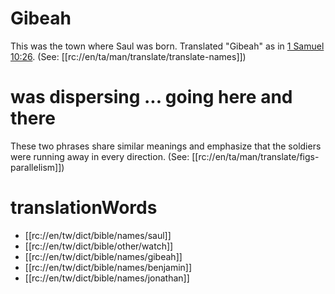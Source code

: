 # Gibeah

This was the town where Saul was born. Translated "Gibeah" as in [1 Samuel 10:26](../10/26.md). (See: [[rc://en/ta/man/translate/translate-names]])

# was dispersing ... going here and there

These two phrases share similar meanings and emphasize that the soldiers were running away in every direction. (See: [[rc://en/ta/man/translate/figs-parallelism]])

# translationWords

* [[rc://en/tw/dict/bible/names/saul]]
* [[rc://en/tw/dict/bible/other/watch]]
* [[rc://en/tw/dict/bible/names/gibeah]]
* [[rc://en/tw/dict/bible/names/benjamin]]
* [[rc://en/tw/dict/bible/names/jonathan]]